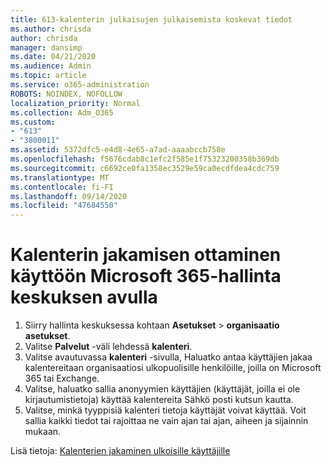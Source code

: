 ```yaml
---
title: 613-kalenterin julkaisujen julkaisemista koskevat tiedot
ms.author: chrisda
author: chrisda
manager: dansimp
ms.date: 04/21/2020
ms.audience: Admin
ms.topic: article
ms.service: o365-administration
ROBOTS: NOINDEX, NOFOLLOW
localization_priority: Normal
ms.collection: Adm_O365
ms.custom:
- "613"
- "3800011"
ms.assetid: 5372dfc5-e4d8-4e65-a7ad-aaaabccb758e
ms.openlocfilehash: f5676cdab8c1efc2f585e1f75323200358b369db
ms.sourcegitcommit: c6692ce0fa1358ec3529e59ca0ecdfdea4cdc759
ms.translationtype: MT
ms.contentlocale: fi-FI
ms.lasthandoff: 09/14/2020
ms.locfileid: "47684550"
---
```

# <a name="enable-calendar-sharing-using-the-microsoft-365-admin-center"></a>Kalenterin jakamisen ottaminen käyttöön Microsoft 365-hallinta keskuksen avulla

1. Siirry hallinta keskuksessa kohtaan **Asetukset**   >   **organisaatio asetukset**.
2. Valitse  **Palvelut**  -väli lehdessä  **kalenteri**.
3. Valitse avautuvassa  **kalenteri**  -sivulla, Haluatko antaa käyttäjien jakaa kalentereitaan organisaatiosi ulkopuolisille henkilöille, joilla on Microsoft 365 tai Exchange.
4. Valitse, haluatko sallia anonyymien käyttäjien (käyttäjät, joilla ei ole kirjautumistietoja) käyttää kalentereita Sähkö posti kutsun kautta.
5. Valitse, minkä tyyppisiä kalenteri tietoja käyttäjät voivat käyttää. Voit sallia kaikki tiedot tai rajoittaa ne vain ajan tai ajan, aiheen ja sijainnin mukaan.

Lisä tietoja: [Kalenterien jakaminen ulkoisille käyttäjille](https://docs.microsoft.com/microsoft-365/admin/manage/share-calendars-with-external-users)

